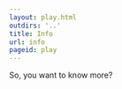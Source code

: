 ```yaml
---
layout: play.html
outdirs: '..'
title: Info
url: info
pageid: play
---
```

<div class="textpocket">
		<div class="text">
		So, you want to know more?
		</div>
	</div>

